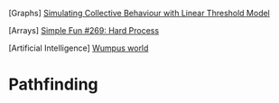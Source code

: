 [Graphs]
[Simulating Collective Behaviour with Linear Threshold Model](https://www.codewars.com/kata/59af4f91504d30bd6b00006f)

[Arrays]
[Simple Fun #269: Hard Process](https://www.codewars.com/kata/5914186c67f13c294f000006)

[Artificial Intelligence]
[Wumpus world](https://www.codewars.com/kata/625c70f8a071210030c8e22a)

# Pathfinding

